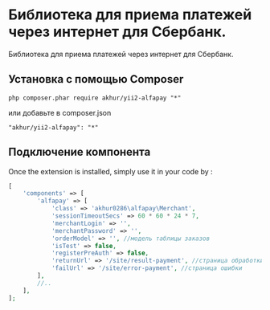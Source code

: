 Библиотека для приема платежей через интернет для Сбербанк.
===========================================================
Библиотека для приема платежей через интернет для Сбербанк.

Установка с помощью Composer
------------


```
php composer.phar require akhur/yii2-alfapay "*"
```

или добавьте в composer.json

```
"akhur/yii2-alfapay": "*"
```

Подключение компонента
-----

Once the extension is installed, simply use it in your code by  :

```php
[
    'components' => [
        'alfapay' => [
            'class' => 'akhur0286\alfapay\Merchant',
            'sessionTimeoutSecs' => 60 * 60 * 24 * 7,
            'merchantLogin' => '',
            'merchantPassword' => '',
            'orderModel' => '', //модель таблицы заказов
            'isTest' => false,
            'registerPreAuth' => false,
            'returnUrl' => '/site/result-payment', //страница обработки
            'failUrl' => '/site/error-payment', //страница ошибки
        ],
        //..
    ],
];
```